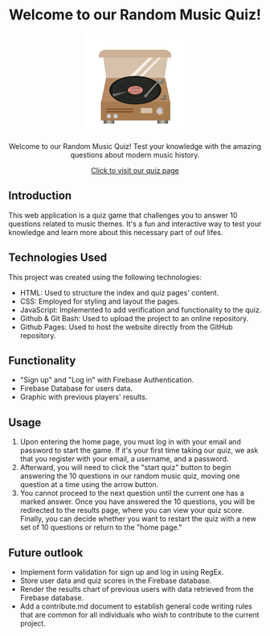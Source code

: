 <div align="center">

# Welcome to our Random Music Quiz!

  <img src="./assets/record-8329_256.gif" alt="music record" width=200><br>
  

Welcome to our Random Music Quiz! Test your knowledge with the amazing questions about modern music history.


[Click to visit our quiz page](https://diananospace4bugs.github.io/Quiz-II/pages/home.html)

</div>



## Introduction

This web application is a quiz game that challenges you to answer 10 questions related to music themes. It's a fun and interactive way to test your knowledge and learn more about this necessary part of ouf lifes.

## Technologies Used

This project was created using the following technologies:

- HTML: Used to structure the index and quiz pages' content.
- CSS: Employed for styling and layout the pages.
- JavaScript: Implemented to add verification and functionality to the quiz.
- Github & Git Bash: Used to upload the project to an online repository.
- Github Pages: Used to host the website directly from the GitHub repository.

## Functionality

- "Sign up" and "Log in" with Firebase Authentication.
- Firebase Database for users data.
- Graphic with previous players' results.

## Usage

1. Upon entering the home page, you must log in with your email and password to start the game. If it's your first time taking our quiz, we ask that you register with your email, a username, and a password.
1. Afterward, you will need to click the "start quiz" button to begin answering the 10 questions in our random music quiz, moving one question at a time using the arrow button. 
1. You cannot proceed to the next question until the current one has a marked answer.
Once you have answered the 10 questions, you will be redirected to the results page, where you can view your quiz score. Finally, you can decide whether you want to restart the quiz with a new set of 10 questions or return to the "home page."

## Future outlook

- Implement form validation for sign up and log in using RegEx.
- Store user data and quiz scores in the Firebase database.
- Render the results chart of previous users with data retrieved from the Firebase database.
- Add a contribute.md document to establish general code writing rules that are common for all individuals who wish to contribute to the current project.



